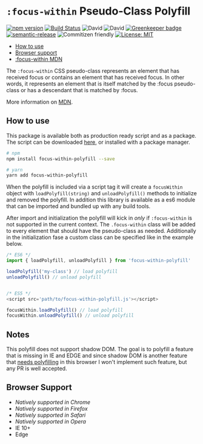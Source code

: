# `:focus-within` Pseudo-Class Polyfill

[![npm version](https://badge.fury.io/js/focus-within-polyfill.svg)](https://badge.fury.io/js/focus-within-polyfill) [![Build Status](https://travis-ci.org/matteobad/focus-within-polyfill.svg?branch=master)](https://travis-ci.org/matteobad/focus-within-polyfill/) ![David](https://img.shields.io/david/dev/matteobad/focus-within-polyfill.svg) ![David](https://img.shields.io/david/matteobad/focus-within-polyfill.svg) [![Greenkeeper badge](https://badges.greenkeeper.io/matteobad/focus-within-polyfill.svg)](https://greenkeeper.io/)
[![semantic-release](https://img.shields.io/badge/%20%20%F0%9F%93%A6%F0%9F%9A%80-semantic--release-e10079.svg)](https://github.com/semantic-release/semantic-release) ![Commitizen friendly](https://img.shields.io/badge/commitizen-friendly-blue.svg) [![License: MIT](https://img.shields.io/badge/License-MIT-blue.svg)](https://opensource.org/licenses/MIT)

* [How to use](#hot-to-use)
* [Browser support](#browser-support)
* [:focus-within MDN](https://developer.mozilla.org/en-US/docs/Web/CSS/:focus-within)

The `:focus-within` CSS pseudo-class represents an element that has received focus or contains an element that has received focus. In other words, it represents an element that is itself matched by the :focus pseudo-class or has a descendant that is matched by :focus.

More information on [MDN](https://developer.mozilla.org/en-US/docs/Web/CSS/:focus-within).

## How to use

This package is available both as production ready script and as a package. The script can be downloaded [here](https://unpkg.com/focus-within-polyfill/dist/focus-within-polyfill.js), or installed with a package manager.

```sh
# npm
npm install focus-within-polyfill --save

# yarn
yarn add focus-within-polyfill
```

When the polyfill is included via a script tag it will create a `focusWithin` object with `loadPolyfill(string)` and `unloadPolyfill()` methods to initialize and removed the polyfill. In addition this library is available as a es6 module that can be imported and bundled up with any build tools.

After import and initialization the polyfill will kick in *only* if `:focus-within` is not supported in the current context. The `.focus-within` class will be added to every element that should have the pseudo-class as needed. Additionally in the initialization fase a custom class can be specified like in the example below.

```javascript
/* ES6 */
import { loadPolyfill, unloadPolyfill } from 'focus-within-polyfill'

loadPolyfill('my-class') // load polyfill
unloadPolyfill() // unload polyfill


/* ES5 */
<script src='path/to/focus-within-polyfill.js'></script>

focusWithin.loadPolyfill() // load polyfill
focusWithin.unloadPolyfill() // unload polyfill
```

## Notes

This polyfill does not support shadow DOM. The goal is to polyfill a feature that is missing in IE and EDGE and since shadow DOM is another feature that [needs polyfilling](https://caniuse.com/#feat=shadowdomv1) in this browser I won't implement such feature, but any PR is well accepted.

## Browser Support

* _Natively supported in Chrome_
* _Natively supported in Firefox_
* _Natively supported in Safari_
* _Natively supported in Opera_
* IE 10+
* Edge
